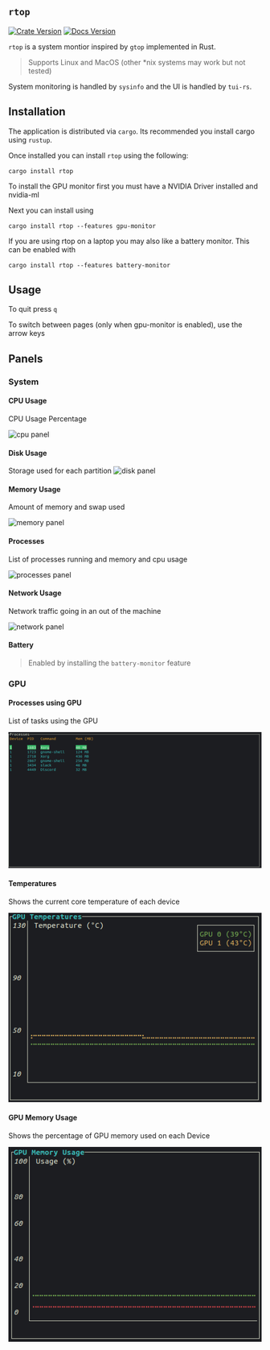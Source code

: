 ## ```rtop```

[![Crate Version](https://img.shields.io/crates/v/rtop.svg)](https://crates.io/crates/rtop)
[![Docs Version](https://docs.rs/rtop/badge.svg)](https://docs.rs/crate/rtop)

```rtop``` is a system montior inspired by ```gtop``` implemented in Rust.

> Supports Linux and MacOS (other *nix systems may work but not tested)

System monitoring is handled by ```sysinfo``` and the UI is handled by ```tui-rs```.

## Installation

The application is distributed via `cargo`. Its recommended you install cargo using `rustup`.

Once installed you can install `rtop` using the following:

``` shell
cargo install rtop
```

To install the GPU monitor first you must have a NVIDIA Driver installed and nvidia-ml

Next you can install using 

``` shell
cargo install rtop --features gpu-monitor
```

If you are using rtop on a laptop you may also like a battery monitor. This can be enabled with

``` shell
cargo install rtop --features battery-monitor
```

## Usage

To quit press `q`

To switch between pages (only when gpu-monitor is enabled), use the arrow keys

## Panels

### System 

#### CPU Usage

CPU Usage Percentage

![cpu panel](docs/assets/cpu.jpg)

#### Disk Usage 

Storage used for each partition
![disk panel](docs/assets/disk.jpg)

#### Memory Usage

Amount of memory and swap used

![memory panel](docs/assets/Memory.jpg)

#### Processes 

List of processes running and memory and cpu usage

![processes panel](docs/assets/processes.jpg)

#### Network Usage

Network traffic going in an out of the machine

![network panel](docs/assets/network.jpg)

#### Battery

> Enabled by installing the `battery-monitor` feature

### GPU

#### Processes using GPU

List of tasks using the GPU

![gpu processes panel](docs/assets/gpuproc.png)

#### Temperatures

Shows the current core temperature of each device

![gpu temp panel](docs/assets/gpu_temp.png)

#### GPU Memory Usage

Shows the percentage of GPU memory used on each Device 

![gpu memory panel](docs/assets/gpu_mem.png)
